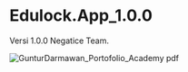 # Edulock.App_1.0.0
Versi 1.0.0
Negatice Team.


![GunturDarmawan_Portofolio_Academy pdf](https://github.com/gunturdarmawan/Relock.App_1.0.0/assets/72971062/bea9758d-4199-4eb8-8f86-673d490d6041)

